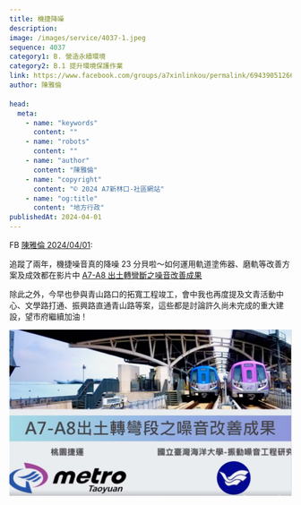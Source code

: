 ```yaml
---
title: 機捷降噪
description:
image: /images/service/4037-1.jpeg
sequence: 4037
category1: B. 營造永續環境
category2: B.1 提升環境保護作業
link: https://www.facebook.com/groups/a7xinlinkou/permalink/694390512666200/
author: 陳雅倫

head:
  meta:
    - name: "keywords"
      content: ""
    - name: "robots"
      content: ""
    - name: "author"
      content: "陳雅倫"
    - name: "copyright"
      content: "© 2024 A7新林口-社區網站"
    - name: "og:title"
      content: "地方行政"
publishedAt: 2024-04-01
---
```


FB <a href="https://www.facebook.com/groups/a7xinlinkou/permalink/694390512666200/">陳雅倫 2024/04/01</a>:

追蹤了兩年，機捷噪音真的降噪 23 分貝啦～如何運用軌道塗佈器、磨軌等改善方案及成效都在影片中 <a href="https://www.facebook.com/100063574997048/videos/pcb.916451257150699/1517925339157832">A7-A8 出土轉彎斷之噪音改善成果</a>

除此之外，今早也參與青山路口的拓寬工程竣工，會中我也再度提及文青活動中心、文學路打通、振興路直通青山路等案，這些都是討論許久尚未完成的重大建設，望市府繼續加油！

![s4037-1.jpeg](/images/service/s4037-1.png)
